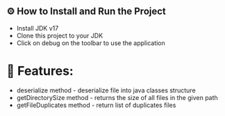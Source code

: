 ## ⚙ How to Install and Run the Project
* Install JDK v17
* Clone this project to your JDK
* Click on debug on the toolbar to use the application

# 🎁 Features:
* deserialize method - deserialize file into java classes structure
* getDirectorySize method - returns the size of all files in the given path
* getFileDuplicates method - return list of duplicates files
